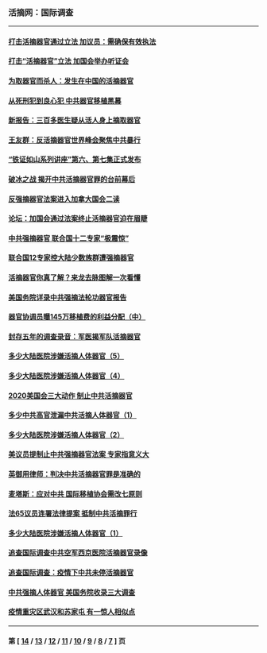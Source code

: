 ### 活摘网：国际调查
---
#### [打击活摘器官通过立法 加议员：需确保有效执法](../../pages/nf5947/n13886356.md?02130430) 
#### [打击“活摘器官”立法 加国会举办听证会](../../pages/nf5947/n13869362.md?02130430) 
#### [为取器官而杀人：发生在中国的活摘器官](../../pages/nf5947/n13794731.md?02130430) 
#### [从死刑犯到良心犯 中共器官移植黑幕](../../pages/nf5947/n13764669.md?02130430) 
#### [新报告：三百多医生疑从活人身上摘取器官](../../pages/nf5947/n13703044.md?02130430) 
#### [王友群：反活摘器官世界峰会聚焦中共暴行](../../pages/nf5947/n13250738.md?02130430) 
#### [“铁证如山系列讲座”第六、第七集正式发布](../../pages/nf5947/n13106287.md?02130430) 
#### [破冰之战 揭开中共活摘器官罪的台前幕后](../../pages/nf5947/n13082457.md?02130430) 
#### [反强摘器官法案进入加拿大国会二读](../../pages/nf5947/n13033450.md?02130430) 
#### [论坛：加国会通过法案终止活摘器官迫在眉睫](../../pages/nf5947/n13029839.md?02130430) 
#### [中共强摘器官 联合国十二专家“极震惊”](../../pages/nf5947/n13024313.md?02130430) 
#### [联合国12专家控大陆少数族群遭强摘器官](../../pages/nf5947/n13023877.md?02130430) 
#### [活摘器官你真了解？来龙去脉图解一次看懂](../../pages/nf5947/n13013820.md?02130430) 
#### [美国务院详录中共强摘法轮功器官报告](../../pages/nf5947/n12944519.md?02130430) 
#### [器官协调员曝145万移植费的利益分配（中）](../../pages/nf5947/n12894547.md?02130430) 
#### [封存五年的调查录音：军医揭军队活摘器官](../../pages/nf5947/n12798692.md?02130430) 
#### [多少大陆医院涉嫌活摘人体器官（5）](../../pages/nf5947/n12768383.md?02130430) 
#### [多少大陆医院涉嫌活摘人体器官（4）](../../pages/nf5947/n12664434.md?02130430) 
#### [2020美国会三大动作 制止中共活摘器官](../../pages/nf5947/n12682004.md?02130430) 
#### [多少中共高官泄漏中共活摘人体器官（1）](../../pages/nf5947/n12671234.md?02130430) 
#### [多少大陆医院涉嫌活摘人体器官（2）](../../pages/nf5947/n12655589.md?02130430) 
#### [美议员提制止中共强摘器官法案 专家指意义大](../../pages/nf5947/n12630561.md?02130430) 
#### [英御用律师：判决中共活摘器官罪是准确的](../../pages/nf5947/n12580740.md?02130430) 
#### [麦塔斯：应对中共 国际移植协会需改七原则](../../pages/nf5947/n12514711.md?02130430) 
#### [法65议员连署法律提案 抵制中共活摘罪行](../../pages/nf5947/n12437047.md?02130430) 
#### [多少大陆医院涉嫌活摘人体器官（1）](../../pages/nf5947/n12414284.md?02130430) 
#### [追查国际调查中共空军西京医院活摘器官录像](../../pages/nf5947/n12348837.md?02130430) 
#### [追查国际调查：疫情下中共未停活摘器官](../../pages/nf5947/n12273415.md?02130430) 
#### [中共强摘人体器官 美国务院收录三大调查](../../pages/nf5947/n12181488.md?02130430) 
#### [疫情重灾区武汉和苏家屯 有一惊人相似点](../../pages/nf5947/n12150824.md?02130430) 

---
#### 第 [ [14](./14.md?02130430) / [13](./13.md?02130430) / [12](./12.md?02130430) / [11](./11.md?02130430) / [10](./10.md?02130430) / [9](./9.md?02130430) / [8](./8.md?02130430) / [7](./7.md?02130430) ] 页
